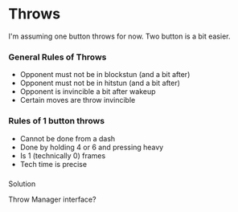 Throws
===
I'm assuming one button throws for now. Two button is a bit easier.

### General Rules of Throws ###
 * Opponent must not be in blockstun (and a bit after)
 * Opponent must not be in hitstun (and a bit after)
 * Opponent is invincible a bit after wakeup
 * Certain moves are throw invincible

### Rules of 1 button throws ###

* Cannot be done from a dash
* Done by holding 4 or 6 and pressing heavy
* Is 1 (technically 0) frames
* Tech time is precise

###

Solution

Throw Manager interface?